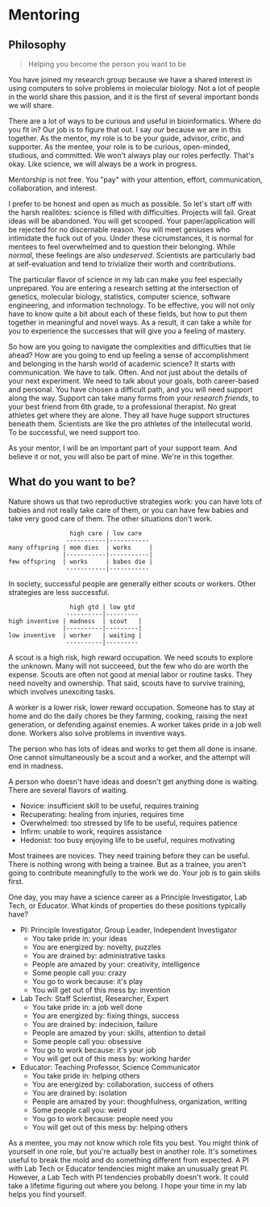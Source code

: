 Mentoring
=========

## Philosophy ##

> Helping you become the person you want to be

You have joined my research group because we have a shared interest in using
computers to solve problems in molecular biology. Not a lot of people in the
world share this passion, and it is the first of several important bonds we
will share.

There are a lot of ways to be curious and useful in bioinformatics. Where do
you fit in? Our job is to figure that out. I say _our_ because we are in this
together. As the mentor, my role is to be your guide, advisor, critic, and
supporter. As the mentee, your role is to be curious, open-minded, studious,
and committed. We won't always play our roles perfectly. That's okay. Like
science, we will always be a work in progress.

Mentorship is not free. You "pay" with your attention, effort, communication,
collaboration, and interest.

I prefer to be honest and open as much as possible. So let's start off with the
harsh realitites: science is filled with difficulties. Projects will fail.
Great ideas will be abandoned. You will get scooped. Your paper/application
will be rejected for no discernable reason. You will meet geniuses who
intimidate the fuck out of you. Under these cicrumstances, it is normal for
mentees to feel overwhelmed and to question their belonging. While _normal_,
these feelings are also _undeserved_. Scientists are particularly bad at
self-evaluation and tend to trivialize their worth and contributions.

The particular flavor of science in my lab can make you feel especially
unprepared. You are entering a research setting at the intersection of
genetics, molecular biology, statistics, computer science, software
engineering, and information technology. To be effective, you will not only
have to know quite a bit about each of these fields, but how to put them
together in meaningful and novel ways. As a result, it can take a while for you
to experience the successes that will give you a feeling of mastery.

So how are you going to navigate the complexities and difficulties that lie
ahead? How are you going to end up feeling a sense of accomplishment and
belonging in the harsh world of academic science? It starts with communication.
We have to talk. Often. And not just about the details of your next experiment.
We need to talk about your goals, both career-based and personal. You have
chosen a difficult path, and you will need support along the way. Support can
take many forms from your _research friends_, to your best friend from 6th
grade, to a professional therapist. No great athletes get where they are alone.
They all have huge support structures beneath them. Scientists are like the pro
athletes of the intellecutal world. To be successful, we need support too.

As your mentor, I will be an important part of your support team. And believe
it or not, you will also be part of mine. We're in this together.

## What do you want to be? ##

Nature shows us that two reproductive strategies work: you can have lots of
babies and not really take care of them, or you can have few babies and take
very good care of them. The other situations don't work.

```
                 high care | low care
                -----------|-----------
many offspring | mom dies  | works     |
               |-----------|-----------|
few offspring  | works     | babes die |
                -----------|-----------
```

In society, successful people are generally either scouts or workers. Other
strategies are less successful.

```
                 high gtd | low gtd
                ----------|---------
high inventive | madness  | scout   |
               |----------|---------|
low inventive  | worker   | waiting |
                ----------|---------
```

A scout is a high risk, high reward occupation. We need scouts to explore the
unknown. Many will not succeeed, but the few who do are worth the expense.
Scouts are often not good at menial labor or routine tasks. They need novelty
and ownership. That said, scouts have to survive training, which involves
unexciting tasks.

A worker is a lower risk, lower reward occupation. Someone has to stay at home
and do the daily chores be they farming, cooking, raising the next generation,
or defending against enemies. A worker takes pride in a job well done. Workers
also solve problems in inventive ways.

The person who has lots of ideas and works to get them all done is insane. One
cannot simultaneously be a scout and a worker, and the attempt will end in
madness.

A person who doesn't have ideas and doesn't get anything done is waiting. There
are several flavors of waiting.

- Novice: insufficient skill to be useful, requires training
- Recuperating: healing from injuries, requires time
- Overwhelmed: too stressed by life to be useful, requires patience
- Infirm: unable to work, requires assistance
- Hedonist: too busy enjoying life to be useful, requires motivating

Most trainees are novices. They need training before they can be useful. There
is nothing wrong with being a trainee. But as a trainee, you aren't going to
contribute meaningfully to the work we do. Your job is to gain skills first.

One day, you may have a science career as a Principle Investigator, Lab Tech,
or Educator. What kinds of properties do these positions typically have?

- PI: Principle Investigator, Group Leader, Independent Investigator
	- You take pride in: your ideas
	- You are energized by: novelty, puzzles
	- You are drained by: administrative tasks
	- People are amazed by your: creativity, intelligence
	- Some people call you: crazy
	- You go to work because: it's play
	- You will get out of this mess by: invention
- Lab Tech: Staff Scientist, Researcher, Expert
	- You take pride in: a job well done
	- You are energized by: fixing things, success
	- You are drained by: indecision, failure
	- People are amazed by your: skills, attention to detail
	- Some people call you: obsessive
	- You go to work because: it's your job
	- You will get out of this mess by: working harder
- Educator: Teaching Professor, Science Communicator
	- You take pride in: helping others
	- You are energized by: collaboration, success of others
	- You are drained by: isolation
	- People are amazed by your: thoughfulness, organization, writing
	- Some people call you: weird
	- You go to work because: people need you
	- You will get out of this mess by: helping others

As a mentee, you may not know which role fits you best. You might think of
yourself in one role, but you're actually best in another role. It's sometimes
useful to break the mold and do something different from expected. A PI with
Lab Tech or Educator tendencies might make an unusually great PI. However, a
Lab Tech with PI tendencies probablly doesn't work. It could take a lifetime
figuring out where you belong. I hope your time in my lab helps you find
yourself.
